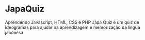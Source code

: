 # JapaQuiz
Aprendendo Javascript, HTML, CSS e PHP
Japa Quiz é um quiz de ideogramas para ajudar na aprendizagem e memorização da língua japonesa
